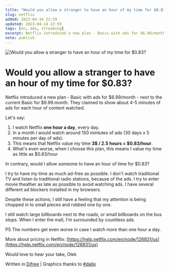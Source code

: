 ```yaml
---
title: "Would you allow a stranger to have an hour of my time for $0.83?"
slug: netflix
added: 2023-04-14 22:59
updated: 2023-04-14 22:59
tags: [en, ads, streaming]
excerpt: Netflix introduced a new plan - Basic with ads for $6.99/month - next to the current Basic for $9.99.month. They claim to show about 4-5 minutes of ads for each hour of content watched.
note: publish
---
```

![Would you allow a stranger to have an hour of my time for $0.83?](/images/netflix.png)

# Would you allow a stranger to have an hour of my time for $0.83?
Netflix introduced a new plan - Basic with ads for $6.99/month - next to the current Basic for $9.99.month. They claimed to show about 4-5 minutes of ads for each hour of content watched.

Let's say:
1. I watch Netflix **one hour a day**, every day. 
1. In a month I would watch around 150 mintutes of ads (30 days x 5 minutes per day of ads).
1. This means that Netflix value my time **3$ / 2.5 hours = $0.83/hour**. 
1. What's even worse, when I choose this plan, this means I value my time as little as $0.83/hour

In contrary, would I allow someone to have an hour of time for $0.83?

I try to have my time as much ad-free as possible. I don't watch traditional TV and listen to traditional radio stations, because of the ads. I try to enter movie theather as late as possible to avoid watching ads. I have several different ad blockers installed in my browsers.

Despite these actions, I still have a feeling that my attention is being chopped in to small pieces and robbed one by one. 

I still watch large billboards next to the roads, or small billboards on the bus stops. When I enter the mall, I'm surrounded by countless ads.

PS The numbers get even worse in case I watch more than one hour a day.

More about pricing in Netflix: [https://help.netflix.com/en/node/126831/us](https://help.netflix.com/en/node/126831/us)

Would love to hear your take, Olek

Written in [Difree](https://www.getdifree.com/) | Graphics thanks to [#dalle](https://labs.openai.com/s/13aq5lcHaQZze9tpetCdrH8R)


